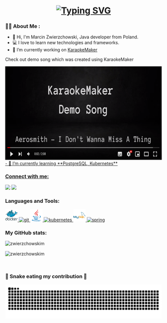 

<h1 align="center">
<a href="https://git.io/typing-svg"><img src="https://readme-typing-svg.demolab.com?font=Fira+Code&size=30&pause=1000&center=true&vCenter=true&width=435&lines=Hi,+I'm+Marcin+%F0%9F%91%8B" alt="Typing SVG" /></a>
</h1>



### :man_technologist: About Me :

- :telescope: Hi, I'm Marcin Zwierzchowski, Java developer from Poland.
- 💻 I love to learn new technologies and frameworks.
- 🔭 I’m currently working on [KaraokeMaker](https://github.com/ZwierzchowskiM/KaraokeMaker)

Check out demo song which was created using KaraokeMaker
<div align="left">
  <a href="https://www.youtube.com/watch?v=tBCPIKT7ZMw"><img src="https://github.com/ZwierzchowskiM/ZwierzchowskiM/blob/main/KaraokeMakerDemo.PNG" width="600" height="300">
</div>
- 🌱 I’m currently learning **PostgreSQL, Kubernetes**

<h3 align="left">Connect with me:</h3>
<a href="https://www.linkedin.com/in/marcin-zwierzchowski-magab" target="_blank"><img src="https://img.shields.io/badge/-LinkedIn-%230077B5?style=for-the-badge&logo=linkedin&logoColor=white" target="_blank"></a>   
<a href = "mailto:marcin.zwierzchowski1@gmail.com"><img src="https://img.shields.io/badge/-Gmail-%23333?style=for-the-badge&logo=gmail&logoColor=white" target="_blank"></a>

<h3 align="left">Languages and Tools:</h3>
<p align="left"> 
<a href="https://www.docker.com/" target="_blank" rel="noreferrer"> <img src="https://raw.githubusercontent.com/devicons/devicon/master/icons/docker/docker-original-wordmark.svg" alt="docker" width="40" height="40"/> </a> 
<a href="https://git-scm.com/" target="_blank" rel="noreferrer"> <img src="https://www.vectorlogo.zone/logos/git-scm/git-scm-icon.svg" alt="git" width="40" height="40"/> </a> 
<a href="https://www.java.com" target="_blank" rel="noreferrer"> <img src="https://raw.githubusercontent.com/devicons/devicon/master/icons/java/java-original.svg" alt="java" width="40" height="40"/> </a> 
<a href="https://kubernetes.io" target="_blank" rel="noreferrer"> <img src="https://www.vectorlogo.zone/logos/kubernetes/kubernetes-icon.svg" alt="kubernetes" width="40" height="40"/> </a> 
<a href="https://www.mysql.com/" target="_blank" rel="noreferrer"> <img src="https://raw.githubusercontent.com/devicons/devicon/master/icons/mysql/mysql-original-wordmark.svg" alt="mysql" width="40" height="40"/> </a>
<a href="https://spring.io/" target="_blank" rel="noreferrer"> <img src="https://www.vectorlogo.zone/logos/springio/springio-icon.svg" alt="spring" width="40" height="40"/> </a> 
</p>


<h3 align="left">My GitHub stats:</h3>
<p>&nbsp;<img align="left" src="https://github-readme-stats.vercel.app/api?username=zwierzchowskim&show_icons=true&locale=en" alt="zwierzchowskim" /></p>

<p><img align="center" src="https://github-readme-stats.vercel.app/api/top-langs?username=zwierzchowskim&show_icons=true&locale=en&layout=compact" alt="zwierzchowskim" /></p>
  
<br> 
<h3 align="left">🐍 Snake eating my contribution 🐍</h3>
  
![snake gif](https://github.com/zwierzchowskim/zwierzchowskim/blob/output/github-contribution-grid-snake.svg)




